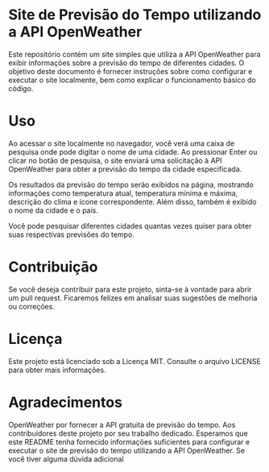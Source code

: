 # Site de Previsão do Tempo utilizando a API OpenWeather
Este repositório contém um site simples que utiliza a API OpenWeather para exibir informações sobre a previsão do tempo de diferentes cidades. O objetivo deste documento é fornecer instruções sobre como configurar e executar o site localmente, bem como explicar o funcionamento básico do código.

# Uso
Ao acessar o site localmente no navegador, você verá uma caixa de pesquisa onde pode digitar o nome de uma cidade. Ao pressionar Enter ou clicar no botão de pesquisa, o site enviará uma solicitação à API OpenWeather para obter a previsão do tempo da cidade especificada.

Os resultados da previsão do tempo serão exibidos na página, mostrando informações como temperatura atual, temperatura mínima e máxima, descrição do clima e ícone correspondente. Além disso, também é exibido o nome da cidade e o país.

Você pode pesquisar diferentes cidades quantas vezes quiser para obter suas respectivas previsões do tempo.

# Contribuição
Se você deseja contribuir para este projeto, sinta-se à vontade para abrir um pull request. Ficaremos felizes em analisar suas sugestões de melhoria ou correções.

# Licença
Este projeto está licenciado sob a Licença MIT. Consulte o arquivo LICENSE para obter mais informações.

# Agradecimentos
OpenWeather por fornecer a API gratuita de previsão do tempo.
Aos contribuidores deste projeto por seu trabalho dedicado.
Esperamos que este README tenha fornecido informações suficientes para configurar e executar o site de previsão do tempo utilizando a API OpenWeather. Se você tiver alguma dúvida adicional
